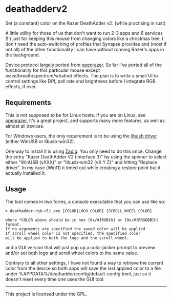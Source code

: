 # deathadderv2

Set (a constant) color on the Razer DeathAdder v2. (while practising in rust)

A little utility for those of us that don't want to run 2-3 apps and 6 services (!!) just for keeping this mouse from changing colors like a christmas tree. I don't need the auto-switching of profiles that Synapse provides and (most if not all) of the other functionality I can have without running Razer's apps in the background.

Device protocol largely ported from [openrazer](https://github.com/openrazer/openrazer). So far I've ported all of the functionality for this particular mouse except wave/breath/spectrum/whatnot effects. The plan is to write a small UI to control settings like DPI, poll rate and brightness before I integrate RGB effects, if ever.

## Requirements

This is not supposed to be for Linux hosts. If you are on Linux, see [openrazer](https://github.com/openrazer/openrazer), it's a great project, and supports many more features, as well as almost all devices.

For Windows users, the only requirement is to be using the [libusb driver](https://github.com/libusb/libusb/wiki/Windows) (either WinUSB or libusb-win32).

One way to install it is using [Zadig](https://zadig.akeo.ie/). You only need to do this once. Change the entry "Razer DeathAdder V2 (Interface 3)" by using the spinner to select either "WinUSB (vXXX)" or "libusb-win32 (vX.Y.Z)" and hitting "Replace driver". In my case (Win11) it timed out while creating a restore point but it actually installed it.

## Usage

The tool comes in two forms, a console executable that you can use like so:

```
> deathadder-rgb-cli.exe [COLOR|LOGO_COLOR] [SCROLL_WHEEL_COLOR]

where *COLOR above should be in hex [0x/#]RGB[h] or [0x/#]RRGGBB[h] format.
If no arguments are specified the saved color will be applied.
If scroll wheel color is not specified, the specified color
will be applied to both the logo and the scroll wheel.
```

and a GUI version that will just pop up a color picker prompt to preview and/or set both logo and scroll wheel colors to the same value.

Contrary to all other settings, I have not found a way to retrieve the current color from the device so both apps will save the last applied color to a file under %APPDATA%/deathadder/config/default-config.toml, just so it doesn't reset every time one uses the GUI tool.

---
This project is licensed under the GPL.